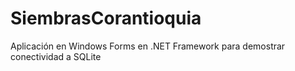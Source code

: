 # SiembrasCorantioquia
Aplicación en Windows Forms en .NET Framework para demostrar conectividad a SQLite
